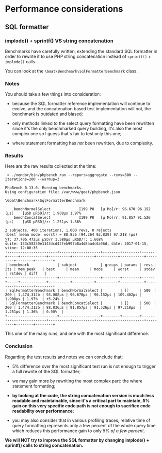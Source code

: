 # Performance considerations

## SQL formatter

### implode() + sprintf() VS string concatenation

Benchmarks have carefully written, extending the standard SQL formatter in order
to rewrite it to use PHP string concatenation instead of ``sprintf()`` +
``implode()`` calls.

You can look at the ``\Goat\Benchmark\SqlFormatterBenchmark`` class.


### Notes

You should take a few things into consideration:

 *  because the SQL formatter reference implementation will continue to evolve,
    and the concatenation based test implementation will not, the benchmark is
    outdated and biased;

 *  only methods linked to the select query formatting have been rewritten
    since it's the only benchmarked query building, it's also the most complex
    one so I guess that's fair to test only this one;

 *  where statement formatting has *not* been rewritten, due to complexity.


### Results

Here are the raw results collected at the time:

```
 > ./vendor/bin/phpbench run --report=aggregate --revs=500 --iterations=200 --warmup=3

PhpBench 0.13.0. Running benchmarks.
Using configuration file: /var/www/goat/phpbench.json

\Goat\Benchmark\SqlFormatterBenchmark

    benchNormalSelect             I199 P0   [μ Mo]/r: 96.670 96.152 (μs)    [μSD μRSD]/r: 1.908μs 1.97%
    benchConcatSelect             I199 P0   [μ Mo]/r: 91.857 91.526 (μs)    [μSD μRSD]/r: 1.251μs 1.36%

2 subjects, 400 iterations, 1,000 revs, 0 rejects
(best [mean mode] worst) = 88.836 [94.264 93.839] 97.218 (μs)
⅀T: 37,705.472μs μSD/r 1.580μs μRSD/r: 1.668%
suite: 133c58330e1143dcd42feb997b8a4d8aa4c6a06d, date: 2017-01-15, stime: 12:00:35
+-----------------------+-------------------+--------+--------+------+-----+------------+----------+----------+----------+-----------+---------+--------+--------+
| benchmark             | subject           | groups | params | revs | its | mem_peak   | best     | mean     | mode     | worst     | stdev   | rstdev | diff   |
+-----------------------+-------------------+--------+--------+------+-----+------------+----------+----------+----------+-----------+---------+--------+--------+
| SqlFormatterBenchmark | benchNormalSelect |        | []     | 500  | 200 | 1,474,312b | 93.008μs | 96.670μs | 96.152μs | 109.402μs | 1.908μs | 1.97%  | +5.24% |
| SqlFormatterBenchmark | benchConcatSelect |        | []     | 500  | 200 | 1,474,312b | 88.836μs | 91.857μs | 91.526μs | 97.218μs  | 1.251μs | 1.36%  | 0.00%  |
+-----------------------+-------------------+--------+--------+------+-----+------------+----------+----------+----------+-----------+---------+--------+--------+
```

This one of the many runs, and one with the most significant difference.


### Conclusion

Regarding the test results and notes we can conclude that:

 *  5% difference over the most significant test run is not enough to trigger a
    full rewrite of the SQL formatter;

 *  we may gain more by rewriting the most complex part: the where statement
    formatting;

 *  **by looking at the code, the string concatenation version is much less**
    **readable and maintainable, since it's a critical part to maintain, 5%**
    **gain on this very specific code path is not enough to sacrifice code**
    **readability over performance**;

 *  you may also consider that in various profiling traces, relative time of
    query formatting represents only a few percent of the whole query time
    which reduces this performance gain to only *5% of a few percent*.

**We will NOT try to improve the SQL formatter by changing implode()**
**+ sprintf() calls to string concatenation.**
